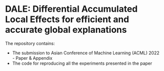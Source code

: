 # DALE: Differential Accumulated Local Effects for efficient and accurate global explanations

The repository contains:

- The submission to Asian Conference of Machine Learning (ACML) 2022 - Paper & Appendix
- The code for reproducing all the experiments presented in the paper

